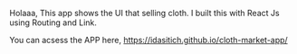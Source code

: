 Holaaa,
This app shows the UI that selling cloth.
I built this with React Js using Routing and Link.

You can acsess the APP here,
https://idasitich.github.io/cloth-market-app/
